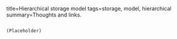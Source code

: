 title=Hierarchical storage model
tags=storage, model, hierarchical
summary=Thoughts and links.
~~~~~~

(Placeholder)
